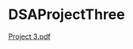 # DSAProjectThree

[Project 3.pdf](https://github.com/amitmanchella/DSAProjectThree/files/15434883/Project.3.pdf)
